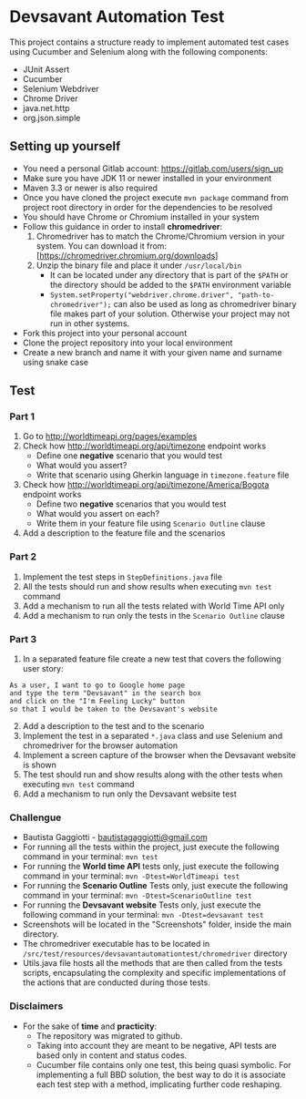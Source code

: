 # Devsavant Automation Test

This project contains a structure ready to implement automated test cases using Cucumber and Selenium along with the following components:

- JUnit Assert
- Cucumber
- Selenium Webdriver
- Chrome Driver
- java.net.http
- org.json.simple

## Setting up yourself

- You need a personal Gitlab account: https://gitlab.com/users/sign_up
- Make sure you have JDK 11 or newer installed in your environment
- Maven 3.3 or newer is also required
- Once you have cloned the project execute `mvn package` command from project root directory in order for the dependencies to be resolved
- You should have Chrome or Chromium installed in your system
- Follow this guidance in order to install **chromedriver**:
    1. Chromedriver has to match the Chrome/Chromium version in your system. You can download it from: [https://chromedriver.chromium.org/downloads]
    2. Unzip the binary file and place it under `/usr/local/bin`
        - It can be located under any directory that is part of the `$PATH` or the directory should be added to the `$PATH` environment variable
        - `System.setProperty("webdriver.chrome.driver", "path-to-chromedriver");` can also be used as long as chromedriver binary file makes part of your solution. Otherwise your project may not run in other systems.
- Fork this project into your personal account
- Clone the project repository into your local environment
- Create a new branch and name it with your given name and surname using snake case

## Test

### Part 1

1. Go to http://worldtimeapi.org/pages/examples
2. Check how http://worldtimeapi.org/api/timezone endpoint works
    - Define one **negative** scenario that you would test
    - What would you assert?
    - Write that scenario using Gherkin language in `timezone.feature` file
3. Check how http://worldtimeapi.org/api/timezone/America/Bogota endpoint works    
    - Define two **negative** scenarios that you would test
    - What would you assert on each?
    - Write them in your feature file using `Scenario Outline` clause
4. Add a description to the feature file and the scenarios

### Part 2

1. Implement the test steps in `StepDefinitions.java` file
2. All the tests should run and show results when executing `mvn test` command
3. Add a mechanism to run all the tests related with World Time API only
4. Add a mechanism to run only the tests in the `Scenario Outline` clause

### Part 3

1. In a separated feature file create a new test that covers the following user story:
```
As a user, I want to go to Google home page
and type the term "Devsavant" in the search box
and click on the "I'm Feeling Lucky" button
so that I would be taken to the Devsavant's website
```
2. Add a description to the test and to the scenario
3. Implement the test in a separated `*.java` class and use Selenium and chromedriver for the browser automation
4. Implement a screen capture of the browser when the Devsavant website is shown
5. The test should run and show results along with the other tests when executing `mvn test` command
6. Add a mechanism to run only the Devsavant website test

### Challengue

   
- Bautista Gaggiotti - bautistagaggiotti@gmail.com
- For running all the tests within the project, just execute the following command in your terminal: `mvn test`
- For running the **World time API** tests only, just execute the following command in your terminal: `mvn -Dtest=WorldTimeapi test`
- For running the **Scenario Outline** Tests only, just execute the following command in your terminal: `mvn -Dtest=ScenarioOutline test`
- For running the **Devsavant website** Tests only, just execute the following command in your terminal: `mvn -Dtest=devsavant test`
- Screenshots will be located in the "Screenshots" folder, inside the main directory.
- The chromedriver executable has to be located in `/src/test/resources/devsavantautomationtest/chromedriver` directory
- Utils.java file hosts all the methods that are then called from the tests scripts, encapsulating the complexity and specific implementations of the actions that are conducted during those tests.   
    

### Disclaimers
- For the sake of **time** and **practicity**:
    - The repository was migrated to github.
    - Taking into account they are meant to be negative, API tests are based only in content and status codes.
    - Cucumber file contains only one test, this being quasi symbolic. For implementing a full BBD solution, the best way to do it is associate each test step with a method, implicating further code reshaping.
     



